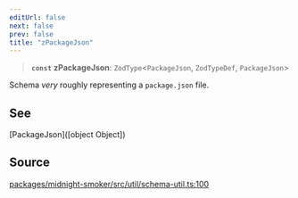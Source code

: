 ```yaml
---
editUrl: false
next: false
prev: false
title: "zPackageJson"
---
```


> **`const`** **zPackageJson**: `ZodType`\<`PackageJson`, `ZodTypeDef`, `PackageJson`\>

Schema _very_ roughly representing a `package.json` file.

## See

[PackageJson]([object Object])

## Source

[packages/midnight-smoker/src/util/schema-util.ts:100](https://github.com/boneskull/midnight-smoker/blob/417858b/packages/midnight-smoker/src/util/schema-util.ts#L100)
